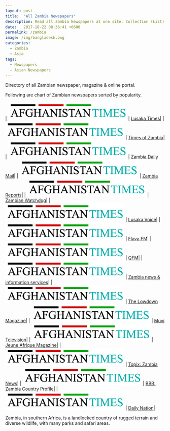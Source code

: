 ```yaml
---
layout: post
title:  "All Zambia Newspapers"
description: Read all Zambia Newspapers at one site. Collection (List) of all Zambian newspaper, magazine and online portal.
date:   2017-10-22 08:36:41 +0600
permalink: /zambia
image: /img/bangladesh.png
categories:
  - Zambia
  - Asia
tags:
  - Newspapers
  - Asian Newspapers
---
```

Directory of all Zambian newspaper, magazine & online portal.

<script async src="//pagead2.googlesyndication.com/pagead/js/adsbygoogle.js"></script>
<!-- Newspaper -->
<ins class="adsbygoogle"
     style="display:block"
     data-ad-client="ca-pub-8223263853196045"
     data-ad-slot="8487475055"
     data-ad-format="auto"></ins>
<script>
(adsbygoogle = window.adsbygoogle || []).push({});
</script>

Following are chart of Zambian newspapers sorted by popularity.

| <a href="https://www.lusakatimes.com" target="_blank" rel="nofollow"><img src="/img/aftimesnewlogo.png"></a> | <a href="" target="_blank" rel="nofollow">	Lusaka Times</a>|
| <a href="http://www.times.co.zm" target="_blank" rel="nofollow"><img src="/img/aftimesnewlogo.png"></a> | <a href="" target="_blank" rel="nofollow">	Times of Zambia</a>|
| <a href="http://www.daily-mail.co.zm" target="_blank" rel="nofollow"><img src="/img/aftimesnewlogo.png"></a> | <a href="" target="_blank" rel="nofollow">	Zambia Daily Mail</a>|
| <a href="https://zambiareports.com" target="_blank" rel="nofollow"><img src="/img/aftimesnewlogo.png"></a> | <a href="" target="_blank" rel="nofollow">	Zambia Reports</a>|
| <a href="https://www.zambiawatchdog.com" target="_blank" rel="nofollow"><img src="/img/aftimesnewlogo.png"></a> | <a href="" target="_blank" rel="nofollow">	Zambian Watchdog</a>|
| <a href="http://lusakavoice.com" target="_blank" rel="nofollow"><img src="/img/aftimesnewlogo.png"></a> | <a href="" target="_blank" rel="nofollow">	Lusaka Voice</a>|
| <a href="http://www.flavafm.co.zm" target="_blank" rel="nofollow"><img src="/img/aftimesnewlogo.png"></a> | <a href="" target="_blank" rel="nofollow">	Flava FM</a>|
| <a href="http://www.qfmzambia.com" target="_blank" rel="nofollow"><img src="/img/aftimesnewlogo.png"></a> | <a href="" target="_blank" rel="nofollow">	QFM</a>|
| <a href="http://www.mibs.gov.zm" target="_blank" rel="nofollow"><img src="/img/aftimesnewlogo.png"></a> | <a href="" target="_blank" rel="nofollow">	Zambia news & information services</a>|
| <a href="http://www.lowdownzambia.com" target="_blank" rel="nofollow"><img src="/img/aftimesnewlogo.png"></a> | <a href="" target="_blank" rel="nofollow">	The Lowdown Magazine</a>|
| <a href="http://www.muvitv.com" target="_blank" rel="nofollow"><img src="/img/aftimesnewlogo.png"></a> | <a href="" target="_blank" rel="nofollow">	Muvi Television</a>|
| <a href="http://www.jeuneafrique.com/pays/zambie/" target="_blank" rel="nofollow"><img src="/img/aftimesnewlogo.png"></a> | <a href="" target="_blank" rel="nofollow">	Jeune Afrique Magazine</a>|
| <a href="http://m.topix.com/world/zambia/" target="_blank" rel="nofollow"><img src="/img/aftimesnewlogo.png"></a> | <a href="" target="_blank" rel="nofollow">	Topix: Zambia News</a>|
| <a href="http://www.bbc.com/news/world-africa-14112449" target="_blank" rel="nofollow"><img src="/img/aftimesnewlogo.png"></a> | <a href="" target="_blank" rel="nofollow">	BBB: Zambia Country Profile</a>|
| <a href="https://zambiadailynation.com" target="_blank" rel="nofollow"><img src="/img/aftimesnewlogo.png"></a> | <a href="" target="_blank" rel="nofollow">	Daily Nation</a>|
 

Zambia, in southern Africa, is a landlocked country of rugged terrain and diverse wildlife, with many parks and safari areas. 

